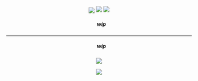 <h3 align="center">
<img src="https://files.catbox.moe/gktui6.png"

<p align="center">
<img src="https://files.catbox.moe/d2iu38.png"/>
<img src="https://files.catbox.moe/oqyc5h.png"
</p>

<p align="center">
</p>
<p align="center">
</p>

<h5 align="center">
‎ ‎‎ ‎ ‎ wip
</h5>

***
<h5 align="center">
‎ ‎‎ ‎ ‎ wip
</h5>
<p align="center">
<img src="https://files.catbox.moe/8gkgpj.jpg"/>
</p>
<p align="center">
<img src="https://files.catbox.moe/zkqonr.png"/>
</p>
